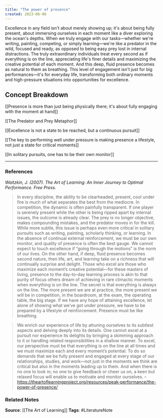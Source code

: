 ```yaml
---
title: "The power of presence"
created: 2023-06-06
---
```


Excellence in any field isn't about merely showing up; it's about being fully present, about immersing ourselves in each moment like a diver exploring the ocean's depths. When we truly engage with our tasks—whether we're writing, painting, competing, or simply learning—we're like a predator in the wild, focused and ready, as opposed to being easy prey lost in internal distractions. The truly extraordinary individuals treat every second as if everything is on the line, appreciating life's finer details and maximizing the creative potential of each moment. And this deep, fluid presence becomes as natural to them as breathing. This level of engagement isn't just for big performances—it's for everyday life, transforming both ordinary moments and high-pressure situations into opportunities for excellence.

## Concept Breakdown

[[Presence is more than just being physically there; it's about fully engaging with the moment at hand]]

[[The Predator and Prey Metaphor]]

[[Excellence is not a state to be reached, but a continuous pursuit]]

[[The key to performing well under pressure is making presence a lifestyle, not just a state for critical moments]]

[[In solitary pursuits, one has to be their own monitor]]

---
### References

*Waitzkin, J. (2007). The Art of Learning: An Inner Journey to Optimal Performance. Free Press.*

> In every discipline, the ability to be clearheaded, present, cool under fire is much of what separates the best from the mediocre. In competition, the dynamic is often painfully transparent. If one player is serenely present while the other is being ripped apart by internal issues, the outcome is already clear. The prey is no longer objective, makes compounding mistakes, and the predator moves in for the kill. While more subtle, this issue is perhaps even more critical in solitary pursuits such as writing, painting, scholarly thinking, or learning. In the absence of continual external reinforcement, we must be our own monitor, and quality of presence is often the best gauge. We cannot expect to touch excellence if “going through the motions” is the norm of our lives. On the other hand, if deep, fluid presence becomes second nature, then life, art, and learning take on a richness that will continually surprise and delight. Those who excel are those who maximize each moment’s creative potential—for these masters of living, presence to the day-to-day learning process is akin to that purity of focus others dream of achieving in rare climactic moments when everything is on the line. The secret is that everything is always on the line. The more present we are at practice, the more present we will be in competition, in the boardroom, at the exam, the operating table, the big stage. If we have any hope of attaining excellence, let alone of showing what we’ve got under pressure, we have to be prepared by a lifestyle of reinforcement. Presence must be like breathing.

> We enrich our experience of life by attuning ourselves to its subtlest aspects and delving deeply into its details. One cannot excel at a pursuit nor experience its delights by bringing a skimming approach to it or handling related responsibilities in a shallow manner. To excel, our perspective must be that everything is on the line at all times and we must maximize each and every moment’s potential. To do so demands that we be fully present and engaged at every stage of our relationships, studies, and work—not just in the moments we think are critical but also in the moments leading up to them. And when there is no one to look in; no one to give feedback or cheer us on, a keen but relaxed focus will enable us to motivate and monitor ourselves. – https://theartoflearningproject.org/resources/peak-performance/the-power-of-presence/

### Related Notes
**Source**: [[The Art of Learning]]
**Tags**: #LiteratureNote 
